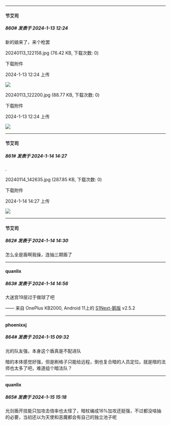 
*****

####  节艾司  
##### 860#       发表于 2024-1-13 12:24

新的娘来了，来个枪罢

20240113_122158.jpg
(76.42 KB, 下载次数: 0)

下载附件

2024-1-13 12:24 上传

<img src="https://img.saraba1st.com/forum/202401/13/122404sno1qr321r435x3u.jpg" referrerpolicy="no-referrer">

20240113_122200.jpg
(88.77 KB, 下载次数: 0)

下载附件

2024-1-13 12:24 上传

<img src="https://img.saraba1st.com/forum/202401/13/122411c1t22qqiwyiqr6qb.jpg" referrerpolicy="no-referrer">


*****

####  节艾司  
##### 861#       发表于 2024-1-14 14:27

.

20240114_142635.jpg
(287.85 KB, 下载次数: 0)

下载附件

2024-1-14 14:27 上传

<img src="https://img.saraba1st.com/forum/202401/14/142707opp2p010getk98fp.jpg" referrerpolicy="no-referrer">

*****

####  节艾司  
##### 862#       发表于 2024-1-14 14:30

怎么全是盾啊我操，连抽三期盾了


*****

####  quanlix  
##### 863#       发表于 2024-1-14 14:56

大迷宫19层过于做球了吧

—— 来自 OnePlus KB2000, Android 11上的 [S1Next-鹅版](https://github.com/ykrank/S1-Next/releases) v2.5.2


*****

####  phoenixxj  
##### 864#       发表于 2024-1-15 09:32

光的队友强，本身这个盾真是不配进队

暗的本体感觉好强，但是刷格子只能给远程，倒也复合暗的人员定位。就是暗的法师也太多了吧，难道组个暗法队？


*****

####  quanlix  
##### 865#       发表于 2024-1-15 15:18

光剑盾开技能只加攻击倍率也太怪了，暗杖编成16%加攻还挺强，不过都没啥抽的必要，当初还以为天使和恶魔都会有自己的独立池子呢

